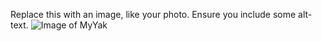 Replace this with an image, like your photo. Ensure you include some alt-text.
![Image of MyYak](https://octodex.github.com/images/yaktocat.png)
